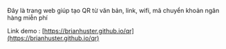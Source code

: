 Đây là trang web giúp tạo QR từ văn bản, link, wifi, mã chuyển khoản ngân hàng miễn phí

Link demo : [https://brianhuster.github.io/qr](https://brianhuster.github.io/qr)
